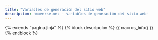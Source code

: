 ```yaml
---
title: "Variables de generación del sitio web"
description: "moverse.net - Variables de generación del sitio web"
---
```

{% extends "pagina.jinja" %}
{% block descripcion %}
{{ macros_info() }}
{% endblock %}

